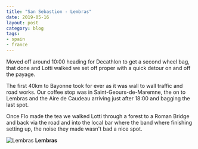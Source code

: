 ```yaml
---
title: "San Sebastion - Lembras"
date: 2019-05-16
layout: post
category: blog
tags:
- spain
- france
---
```


Moved off around 10:00 heading for Decathlon to get a second wheel bag, that done and Lotti walked we set off proper with a quick detour on and off the payage.
<!--more-->
The first 40km to Bayonne took for ever as it was wall to wall traffic and road works. Our coffee stop was in Saint-Geours-de-Maremne, the on to Lembras and the Aire de Caudeau arriving just after 18:00 and bagging the last spot.

Once Flo made the tea we walked Lotti through a forest to a Roman Bridge and back via the road and into the local bar where the band where finishing setting up, the noise they made wasn't bad a nice spot.

![Lembras](/images/2019/2019-05-16-san-sebastion-lembras.jpg) **Lembras**
